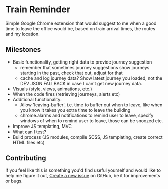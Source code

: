 # Train Reminder
Simple Google Chrome extension that would suggest to me when a good time to leave the office would be, based on train arrival times, the routes and my location.

## Milestones

* Basic functionality, getting right data to provide journey suggestion
    * remember that sometimes journey suggestions show journeys starting in the past, check that out, adjust for that
    * cache and log journey data? Show latest journey you loaded, not the DEV JSON FALLBACK in case I can't get new journey data.
* Visuals (style, views, animations, etc.)
* When the code fires (retrieving journeys, alerts etc)
* Additional functionality:
    * Allow 'leaving-buffer', i.e. time to buffer out when to leave, like when you know it takes you extra time to leave the building
    * chrome.alarms and notifications to remind user to leave, specify windows of when to remind user to leave, those can be snoozed etc.
* Improve JS templating, MVC
* What can I test?
* Build process (JS modules, compile SCSS, JS templating, create correct HTML files etc)

## Contributing

If you feel like this is something you'd find useful yourself and would like to help me figure it out, [Create a new issue](https://github.com/DominikWidomski/train-reminder/issues/new) on GitHub, be it for improvements or bugs.
